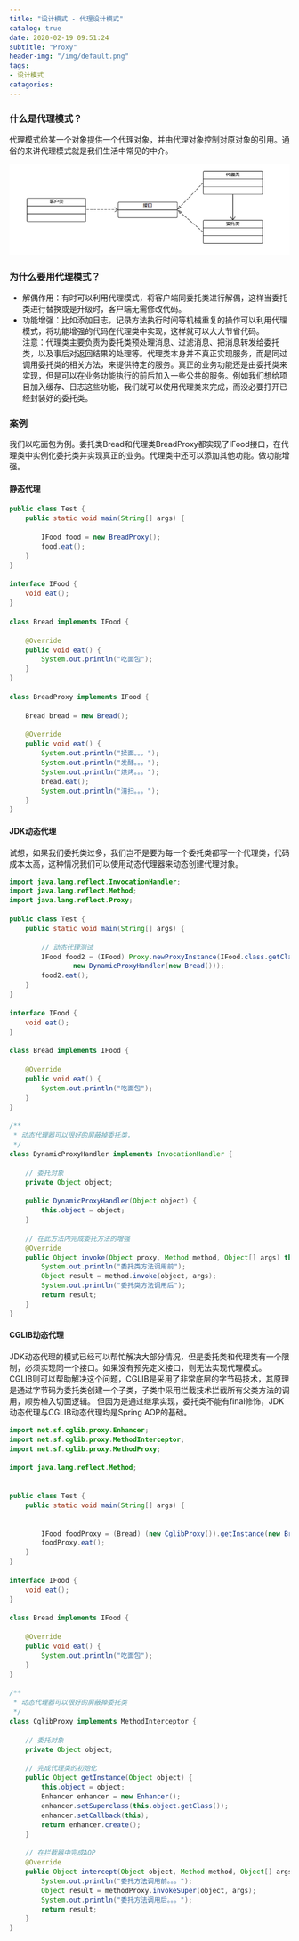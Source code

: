 ```yaml
---
title: "设计模式 - 代理设计模式"
catalog: true
date: 2020-02-19 09:51:24
subtitle: "Proxy"
header-img: "/img/default.png"
tags:
- 设计模式
catagories:
---
```


### 什么是代理模式？
代理模式给某一个对象提供一个代理对象，并由代理对象控制对原对象的引用。通俗的来讲代理模式就是我们生活中常见的中介。

![/img/proxy.png](/img/proxy.png)

### 为什么要用代理模式？
+ 解偶作用：有时可以利用代理模式，将客户端同委托类进行解偶，这样当委托类进行替换或是升级时，客户端无需修改代码。 
+ 功能增强：比如添加日志，记录方法执行时间等机械重复的操作可以利用代理模式，将功能增强的代码在代理类中实现，这样就可以大大节省代码。  
注意：代理类主要负责为委托类预处理消息、过滤消息、把消息转发给委托类，以及事后对返回结果的处理等。代理类本身并不真正实现服务，而是同过调用委托类的相关方法，来提供特定的服务。真正的业务功能还是由委托类来实现，但是可以在业务功能执行的前后加入一些公共的服务。例如我们想给项目加入缓存、日志这些功能，我们就可以使用代理类来完成，而没必要打开已经封装好的委托类。

### 案例
我们以吃面包为例。委托类Bread和代理类BreadProxy都实现了IFood接口，在代理类中实例化委托类并实现真正的业务。代理类中还可以添加其他功能。做功能增强。

#### 静态代理
```java
public class Test {
    public static void main(String[] args) {

        IFood food = new BreadProxy();
        food.eat();
    }
}

interface IFood {
    void eat();
}

class Bread implements IFood {

    @Override
    public void eat() {
        System.out.println("吃面包");
    }
}

class BreadProxy implements IFood {

    Bread bread = new Bread();

    @Override
    public void eat() {
        System.out.println("揉面。。。");
        System.out.println("发酵。。。");
        System.out.println("烘烤。。。");
        bread.eat();
        System.out.println("清扫。。。");
    }
}
```

#### JDK动态代理
试想，如果我们委托类过多，我们岂不是要为每一个委托类都写一个代理类，代码成本太高，这种情况我们可以使用动态代理器来动态创建代理对象。

```java
import java.lang.reflect.InvocationHandler;
import java.lang.reflect.Method;
import java.lang.reflect.Proxy;

public class Test {
    public static void main(String[] args) {

        // 动态代理测试
        IFood food2 = (IFood) Proxy.newProxyInstance(IFood.class.getClassLoader(), new Class[] {IFood.class},
                new DynamicProxyHandler(new Bread()));
        food2.eat();
    }
}

interface IFood {
    void eat();
}

class Bread implements IFood {

    @Override
    public void eat() {
        System.out.println("吃面包");
    }
}

/**
 * 动态代理器可以很好的屏蔽掉委托类，
 */
class DynamicProxyHandler implements InvocationHandler {

    // 委托对象
    private Object object;

    public DynamicProxyHandler(Object object) {
        this.object = object;
    }

    // 在此方法内完成委托方法的增强
    @Override
    public Object invoke(Object proxy, Method method, Object[] args) throws Throwable {
        System.out.println("委托类方法调用前");
        Object result = method.invoke(object, args);
        System.out.println("委托类方法调用后");
        return result;
    }
}
```

#### CGLIB动态代理
JDK动态代理的模式已经可以帮忙解决大部分情况，但是委托类和代理类有一个限制，必须实现同一个接口。如果没有预先定义接口，则无法实现代理模式。
CGLIB则可以帮助解决这个问题，CGLIB是采用了非常底层的字节码技术，其原理是通过字节码为委托类创建一个子类，子类中采用拦截技术拦截所有父类方法的调用，顺势植入切面逻辑。
但因为是通过继承实现，委托类不能有final修饰，JDK动态代理与CGLIB动态代理均是Spring AOP的基础。

```java
import net.sf.cglib.proxy.Enhancer;
import net.sf.cglib.proxy.MethodInterceptor;
import net.sf.cglib.proxy.MethodProxy;

import java.lang.reflect.Method;


public class Test {
    public static void main(String[] args) {


        IFood foodProxy = (Bread) (new CglibProxy()).getInstance(new Bread());
        foodProxy.eat();
    }
}

interface IFood {
    void eat();
}

class Bread implements IFood {

    @Override
    public void eat() {
        System.out.println("吃面包");
    }
}

/**
 * 动态代理器可以很好的屏蔽掉委托类
 */
class CglibProxy implements MethodInterceptor {

    // 委托对象
    private Object object;

    // 完成代理类的初始化
    public Object getInstance(Object object) {
        this.object = object;
        Enhancer enhancer = new Enhancer();
        enhancer.setSuperclass(this.object.getClass());
        enhancer.setCallback(this);
        return enhancer.create();
    }

    // 在拦截器中完成AOP
    @Override
    public Object intercept(Object object, Method method, Object[] args, MethodProxy methodProxy) throws Throwable {
        System.out.println("委托方法调用前。。。");
        Object result = methodProxy.invokeSuper(object, args);
        System.out.println("委托方法调用后。。。");
        return result;
    }
}
```